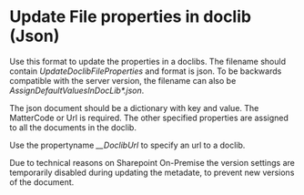 # Update File properties in doclib (Json)

Use this format to update the properties in a doclibs. The filename should contain *UpdateDoclibFileProperties* and format is json. To be backwards compatible with the server version, the filename can also be *AssignDefaultValuesInDocLib\*.json*.

The json document should be a dictionary with key and value. The MatterCode or Url is required. The other specified properties are assigned to all the documents in the doclib.

Use the propertyname *__DoclibUrl* to specify an url to a doclib.

Due to technical reasons on Sharepoint On-Premise the version settings are temporarily disabled during updating the metadate, to prevent new versions of the document.
